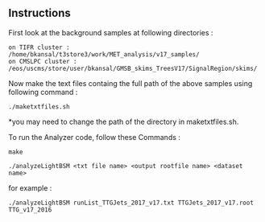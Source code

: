 ## Instructions

First look at the background samples at following directories :
```
on TIFR cluster : /home/bkansal/t3store3/work/MET_analysis/v17_samples/
on CMSLPC cluster : /eos/uscms/store/user/bkansal/GMSB_skims_TreesV17/SignalRegion/skims/
```

Now make the text files containg the full path of the above samples using following command :
```
./maketxtfiles.sh
```
*you may need to change the path of the directory in maketxtfiles.sh.


To run the Analyzer code, follow these Commands :
```
make

./analyzeLightBSM <txt file name> <output rootfile name> <dataset name>

```

for example : 
```
./analyzeLightBSM runList_TTGJets_2017_v17.txt TTGJets_2017_v17.root TTG_v17_2016
```
